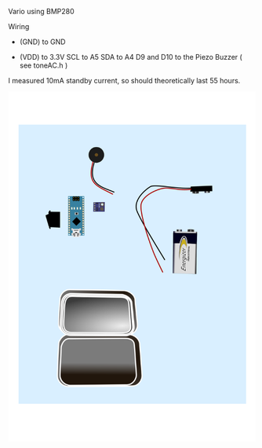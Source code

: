 Vario using BMP280

Wiring
- (GND) to GND
+ (VDD) to 3.3V
SCL to A5
SDA to A4
D9 and D10 to the Piezo Buzzer ( see toneAC.h )

I measured 10mA standby current, so should theoretically last 55 hours.

![Schematic Picture](./schematic.svg)
